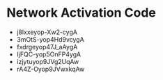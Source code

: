 # Network Activation Code
* j8lxxeyop-Xw2-cygA
* 3mOtS-yop4Hd9vcygA
* fxdrgeyop47J_aAygA
* IjFQC-yop5OnFP4ygA
* izjytuyop9JVg2UqAw
* rA4Z-Oyop9JVwxkqAw